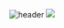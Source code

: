 ![header](https://capsule-render.vercel.app/api?type=waving&color=33FFFF&height=200&section=header&text=SmartHome%20InternShip&fontSize=50&fontColor=F0F8FF&fontAlignY=40)
<img src="https://img.shields.io/badge/3DDC84-33FFFF?style=flat&logo=AndroidStudio&logoColor=white"/>
